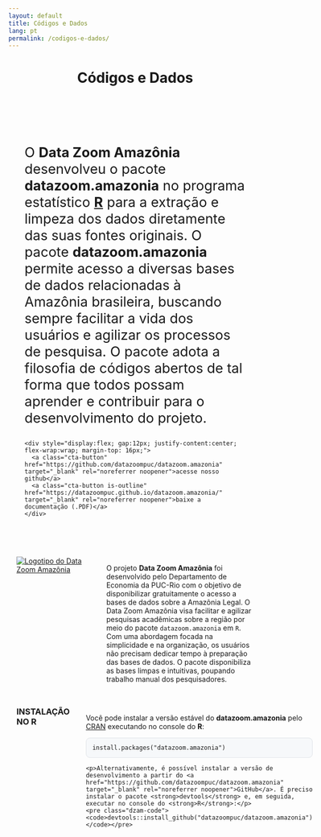```yaml
---
layout: default
title: Códigos e Dados
lang: pt
permalink: /codigos-e-dados/
---
```


<header class="entry-header has-text-align-center header-footer-group">
  <div class="entry-header-inner section-inner medium">
    <h1 class="entry-title"><strong>Códigos e Dados</strong></h1>
  </div>
</header>

<!-- HERO -->
<div class="hero hero-docs" style="background-image:url('{{ site.baseurl }}/assets/img/CapaDocumentacao.png'); background-position: 52% 29%; min-height: 500px; display:flex; align-items:center; justify-content:center; padding: 2rem;">
  <div class="hero-content" style="max-width: 840px; background: rgba(255,255,255,0.0);">
    <p style="font-size: 27px;">
      O <strong>Data Zoom Amazônia</strong> desenvolveu o pacote <strong>datazoom.amazonia</strong> no programa estatístico <strong><a href="https://www.r-project.org/" target="_blank" rel="noreferrer noopener">R</a></strong> para a extração e limpeza dos dados diretamente das suas fontes originais. O pacote <strong>datazoom.amazonia</strong> permite acesso a diversas bases de dados relacionadas à Amazônia brasileira, buscando sempre facilitar a vida dos usuários e agilizar os processos de pesquisa. O pacote adota a filosofia de códigos abertos de tal forma que todos possam aprender e contribuir para o desenvolvimento do projeto.
    </p>

    <div style="display:flex; gap:12px; justify-content:center; flex-wrap:wrap; margin-top: 16px;">
      <a class="cta-button" href="https://github.com/datazoompuc/datazoom.amazonia" target="_blank" rel="noreferrer noopener">acesse nosso github</a>
      <a class="cta-button is-outline" href="https://datazoompuc.github.io/datazoom.amazonia/" target="_blank" rel="noreferrer noopener">baixe a documentação (.PDF)</a>
    </div>
  </div>
</div>



<!-- GRID: imagem + descrição -->
<style>
  .dzam-grid{display:grid;grid-template-columns:1fr 2fr;gap:2rem;align-items:start;max-width:1100px;margin:2rem auto;padding:0 1rem}
  @media (max-width: 900px){.dzam-grid{grid-template-columns:1fr}}
  .dzam-figure{margin:0}
  .dzam-figure img{max-width:100%;height:auto;display:block}
  .dzam-title{margin:0}
  .dzam-code{background:#f6f8fa;border:1px solid #e1e4e8;border-radius:8px;padding:12px;overflow:auto}
  .dzam-buttons{display:flex;flex-wrap:wrap;gap:.75rem;margin-top:1rem}
  .dzam-btn{display:inline-block;padding:.6rem 1rem;border-radius:999px;border:1px solid #cfd8dc;text-decoration:none}
</style>

<!-- Bloco 1: imagem + descrição -->
<section class="dzam-grid">
  <figure class="dzam-figure">
    <a href="https://github.com/datazoompuc/datazoom.amazonia" target="_blank" rel="noreferrer noopener">
      <img src="https://web.archive.org/web/20250206232656im_/http://datazoomamazonia.com.br/wp-content/uploads/2021/12/DZAM-HexSticker_3x_AF.png" alt="Logotipo do Data Zoom Amazônia">
    </a>
  </figure>

  <div>
    <p>O projeto <strong>Data Zoom Amazônia</strong> foi desenvolvido pelo Departamento de Economia da PUC-Rio com o objetivo de disponibilizar gratuitamente o acesso a bases de dados sobre a Amazônia Legal. O Data Zoom Amazônia visa facilitar e agilizar pesquisas acadêmicas sobre a região por meio do pacote <code>datazoom.amazonia</code> em <code>R</code>. Com uma abordagem focada na simplicidade e na organização, os usuários não precisam dedicar tempo à preparação das bases de dados. O pacote disponibiliza as bases limpas e intuitivas, poupando trabalho manual dos pesquisadores.</p>

</section>

<!-- Bloco 2: título + instruções de instalação -->
<section class="dzam-grid">
  <div>
    <h3 class="dzam-title" id="instalacao-r"><strong>INSTALAÇÃO NO R</strong></h3>
  </div>

  <div>
    <p>Você pode instalar a versão estável do <strong>datazoom.amazonia</strong> pelo <a href="https://cran.r-project.org/web/packages/datazoom.amazonia/index.html" target="_blank" rel="noreferrer noopener">CRAN</a> executando no console do <strong>R</strong>:</p>
    <pre class="dzam-code"><code>install.packages("datazoom.amazonia")</code></pre>

    <p>Alternativamente, é possível instalar a versão de desenvolvimento a partir do <a href="https://github.com/datazoompuc/datazoom.amazonia" target="_blank" rel="noreferrer noopener">GitHub</a>. É preciso instalar o pacote <strong>devtools</strong> e, em seguida, executar no console do <strong>R</strong>:</p>
    <pre class="dzam-code"><code>devtools::install_github("datazoompuc/datazoom.amazonia")</code></pre>
  </div>
</section>
